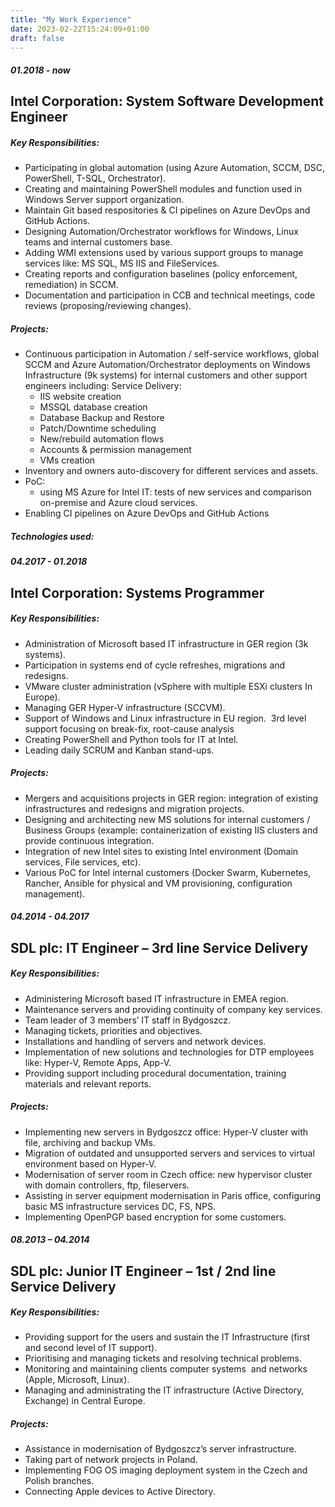 ```yaml
---
title: "My Work Experience"
date: 2023-02-22T15:24:09+01:00
draft: false
---
```


#### *01.2018 - now*
## Intel Corporation: **System Software Development Engineer**

##### Key Responsibilities: 
- Participating in global automation (using Azure Automation, SCCM, DSC, PowerShell, T-SQL, Orchestrator).
- Creating and maintaining PowerShell modules and function used in Windows Server support organization.
- Maintain Git based respositories & CI pipelines on Azure DevOps and GitHub Actions.
- Designing Automation/Orchestrator workflows for Windows,  Linux teams and internal customers base.
- Adding WMI extensions used by various support groups to manage services like: MS SQL, MS IIS and FileServices.
- Creating reports and configuration baselines (policy enforcement, remediation) in SCCM.
- Documentation and participation in CCB and technical meetings, code reviews (proposing/reviewing changes).

##### Projects: 
- Continuous participation in Automation / self-service workflows, global SCCM and Azure Automation/Orchestrator deployments on Windows Infrastructure (9k systems) for internal customers and other support engineers including: 
Service Delivery: 
    - IIS website creation
    - MSSQL database creation
    - Database Backup and Restore 
    - Patch/Downtime scheduling  
    - New/rebuild automation flows
    - Accounts & permission management
    - VMs creation
- Inventory and owners auto-discovery for different services and assets.   
- PoC: 
    - using MS Azure for Intel IT: tests of new services and comparison on-premise and Azure cloud services.
- Enabling CI pipelines on Azure DevOps and GitHub Actions

##### Technologies used: 

#### *04.2017 - 01.2018*
## Intel Corporation: **Systems Programmer**

##### Key Responsibilities: 
- Administration of Microsoft based IT infrastructure in GER region (3k systems).
- Participation in systems end of cycle refreshes, migrations and redesigns.
- VMware cluster administration (vSphere with multiple ESXi clusters In Europe).
- Managing GER Hyper-V infrastructure (SCCVM).
- Support of Windows and Linux infrastructure in EU region.  3rd level support focusing on break-fix, root-cause analysis
- Creating PowerShell and Python tools for IT at Intel.
- Leading daily SCRUM and Kanban stand-ups.

##### Projects: 
- Mergers and acquisitions projects in GER region: integration of existing infrastructures and redesigns and migration projects.
- Designing and architecting new MS solutions for internal customers / Business Groups (example: containerization of existing IIS clusters and provide continuous integration.
- Integration of new Intel sites to existing Intel environment (Domain services, File services, etc).
- Various PoC for Intel internal customers (Docker Swarm, Kubernetes, Rancher, Ansible for physical and VM provisioning, configuration management).


#### *04.2014 - 04.2017*
## SDL plc: IT Engineer – 3rd line Service Delivery

##### Key Responsibilities: 
- Administering Microsoft based IT infrastructure in EMEA region. 
- Maintenance servers and providing continuity of company key services. 
- Team leader of 3 members’ IT staff in Bydgoszcz. 
- Managing tickets, priorities and objectives. 
- Installations and handling of servers and network devices. 
- Implementation of new solutions and technologies for DTP employees like: Hyper-V, Remote Apps, App-V. 
- Providing support including procedural documentation, training materials and relevant reports. 

##### Projects: 
- Implementing new servers in Bydgoszcz office: Hyper-V cluster with file, archiving and backup VMs. 
- Migration of outdated and unsupported servers and services to virtual environment based on Hyper-V.
- Modernisation of server room in Czech office: new hypervisor cluster with domain controllers, ftp, fileservers. 
- Assisting in server equipment modernisation in Paris office, configuring basic MS infrastructure services DC, FS, NPS. 
- Implementing OpenPGP based encryption for some customers.


#### *08.2013 – 04.2014*
## SDL plc: Junior IT Engineer – 1st / 2nd line Service Delivery

##### Key Responsibilities: 
- Providing support for the users and sustain the IT Infrastructure (first and second level of IT support).
- Prioritising and managing tickets and resolving technical problems.  
- Monitoring and maintaining clients computer systems  and networks (Apple, Microsoft, Linux). 
- Managing and administrating the IT infrastructure (Active Directory, Exchange) in Central Europe. 

##### Projects: 
- Assistance in modernisation of Bydgoszcz’s server infrastructure. 
- Taking part of network projects in Poland.
- Implementing FOG OS imaging deployment system in the Czech and Polish branches. 
- Connecting Apple devices to Active Directory.

<!--(System Engineer in Automation and Systems Manageability)



This is **bold** text, and this is *emphasized* text.

Visit the [Hugo](https://gohugo.io) website!.
-->
<!--








## Headings

The following HTML `<h1>`—`<h6>` elements represent six levels of section headings. `<h1>` is the highest section level while `<h6>` is the lowest.

# H1

## H2

### H3

#### H4

##### H5

###### H6

## Paragraph

Xerum, quo qui aut unt expliquam qui dolut labo. Aque venitatiusda cum, voluptionse latur sitiae dolessi aut parist aut dollo enim qui voluptate ma dolestendit peritin re plis aut quas inctum laceat est volestemque commosa as cus endigna tectur, offic to cor sequas etum rerum idem sintibus eiur? Quianimin porecus evelectur, cum que nis nust voloribus ratem aut omnimi, sitatur? Quiatem. Nam, omnis sum am facea corem alique molestrunt et eos evelece arcillit ut aut eos eos nus, sin conecerem erum fuga. Ri oditatquam, ad quibus unda veliamenimin cusam et facea ipsamus es exerum sitate dolores editium rerore eost, temped molorro ratiae volorro te reribus dolorer sperchicium faceata tiustia prat.

Itatur? Quiatae cullecum rem ent aut odis in re eossequodi nonsequ idebis ne sapicia is sinveli squiatum, core et que aut hariosam ex eat.

## Blockquotes

The blockquote element represents content that is quoted from another source, optionally with a citation which must be within a `footer` or `cite` element, and optionally with in-line changes such as annotations and abbreviations.

### Blockquote without attribution

> Tiam, ad mint andaepu dandae nostion secatur sequo quae.
> **Note** that you can use _Markdown syntax_ within a blockquote.

### Blockquote with attribution

> Don't communicate by sharing memory, share memory by communicating.<br>
> — <cite>Rob Pike[^1]</cite>

[^1]: The above quote is excerpted from Rob Pike's [talk `about` nothing](https://www.youtube.com/watch?v=PAAkCSZUG1c) during Gopherfest, November 18, 2015.

## Tables

Tables aren't part of the core Markdown spec, but Hugo supports supports them out-of-the-box.

| Name  | Age |
| ----- | --- |
| Bob   | 27  |
| Alice | 23  |

### Inline Markdown within tables

| Italics   | Bold     | Code   |
| --------- | -------- | ------ |
| _italics_ | **bold** | `code` |

## Code Blocks

### Code block with backticks

```html
<!DOCTYPE html>
<html lang="en">
  <head>
    <meta charset="utf-8" />
    <title>Example HTML5 Document</title>
  </head>
  <body>
    <p>Test</p>
  </body>
</html>
```

### Code block indented with four spaces

    <!DOCTYPE html>
    <html lang="en">
    <head>
      <meta charset="utf-8">
      <title>Example HTML5 Document</title>
    </head>
    <body>
      <p>Test</p>
    </body>
    </html>

### Code block with Hugo's internal highlight shortcode

{{< highlight html "linenos=table,hl_lines=4 7-9" >}}

<!DOCTYPE html>
<html lang="en">
<head>
  <meta charset="utf-8">
  <title>Example HTML5 Document</title>
</head>
<body>
  <p>Test</p>
</body>
</html>
{{< /highlight >}}

## List Types

### Ordered List

1. First item
2. Second item
3. Third item

### Unordered List

- List item
- Another item
- And another item

### Nested list

- Fruit
  - Apple
  - Orange
  - Banana
- Dairy
  - Milk
  - Cheese

## Other Elements — abbr, sub, sup, kbd, mark

<abbr title="Graphics Interchange Format">GIF</abbr> is a bitmap image format.

H<sub>2</sub>O

X<sup>n</sup> + Y<sup>n</sup> = Z<sup>n</sup>

Press <kbd>CTRL</kbd>+<kbd>ALT</kbd>+<kbd>Delete</kbd> to end the session.

Most <mark>salamanders</mark> are nocturnal, and hunt for insects, worms, and other small creatures.
more-->